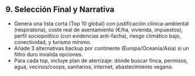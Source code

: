 ## 9. Selección Final y Narrativa

*   Genera una lista corta (Top 10 global) con justificación clínica-ambiental (respiratoria), coste real de asentamiento (€/ha, vivienda, impuestos), perfil sociopolítico (con evidencias anti-facha), riesgo climático bajo, conectividad, y turismo mínimo.
*   Añade 3 alternativas backup por continente (Europa/Oceanía/Asia) si un filtro duro invalida opciones.
*   Para cada top, incluye plan de aterrizaje: dónde buscar finca, permisos, agua, vecinos/coops, sanitarios, internet, abastecimiento vegano.



